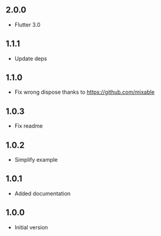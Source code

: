 ## 2.0.0

- Flutter 3.0

## 1.1.1

- Update deps

## 1.1.0

- Fix wrong dispose thanks to https://github.com/mixable

## 1.0.3

- Fix readme

## 1.0.2

- Simplify example

## 1.0.1

- Added documentation

## 1.0.0

- Initial version